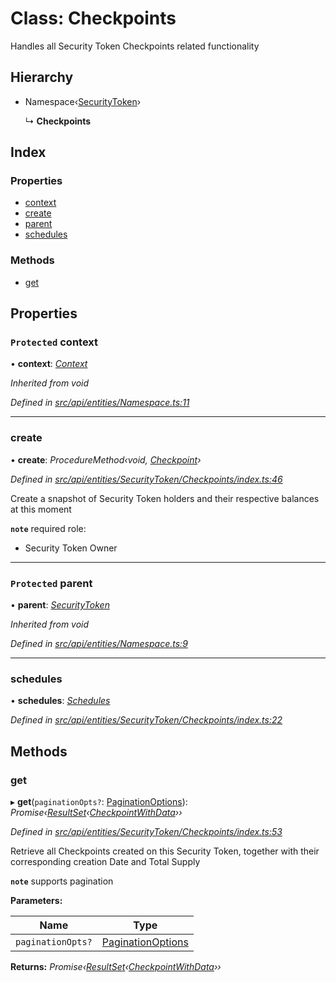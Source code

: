 # Class: Checkpoints

Handles all Security Token Checkpoints related functionality

## Hierarchy

* Namespace‹[SecurityToken](securitytoken.md)›

  ↳ **Checkpoints**

## Index

### Properties

* [context](checkpoints.md#protected-context)
* [create](checkpoints.md#create)
* [parent](checkpoints.md#protected-parent)
* [schedules](checkpoints.md#schedules)

### Methods

* [get](checkpoints.md#get)

## Properties

### `Protected` context

• **context**: *[Context](context.md)*

*Inherited from void*

*Defined in [src/api/entities/Namespace.ts:11](https://github.com/PolymathNetwork/polymesh-sdk/blob/524b0225/src/api/entities/Namespace.ts#L11)*

___

###  create

• **create**: *ProcedureMethod‹void, [Checkpoint](checkpoint.md)›*

*Defined in [src/api/entities/SecurityToken/Checkpoints/index.ts:46](https://github.com/PolymathNetwork/polymesh-sdk/blob/524b0225/src/api/entities/SecurityToken/Checkpoints/index.ts#L46)*

Create a snapshot of Security Token holders and their respective balances at this moment

**`note`** required role:
  - Security Token Owner

___

### `Protected` parent

• **parent**: *[SecurityToken](securitytoken.md)*

*Inherited from void*

*Defined in [src/api/entities/Namespace.ts:9](https://github.com/PolymathNetwork/polymesh-sdk/blob/524b0225/src/api/entities/Namespace.ts#L9)*

___

###  schedules

• **schedules**: *[Schedules](schedules.md)*

*Defined in [src/api/entities/SecurityToken/Checkpoints/index.ts:22](https://github.com/PolymathNetwork/polymesh-sdk/blob/524b0225/src/api/entities/SecurityToken/Checkpoints/index.ts#L22)*

## Methods

###  get

▸ **get**(`paginationOpts?`: [PaginationOptions](../interfaces/paginationoptions.md)): *Promise‹[ResultSet](../interfaces/resultset.md)‹[CheckpointWithData](../interfaces/checkpointwithdata.md)››*

*Defined in [src/api/entities/SecurityToken/Checkpoints/index.ts:53](https://github.com/PolymathNetwork/polymesh-sdk/blob/524b0225/src/api/entities/SecurityToken/Checkpoints/index.ts#L53)*

Retrieve all Checkpoints created on this Security Token, together with their corresponding creation Date and Total Supply

**`note`** supports pagination

**Parameters:**

Name | Type |
------ | ------ |
`paginationOpts?` | [PaginationOptions](../interfaces/paginationoptions.md) |

**Returns:** *Promise‹[ResultSet](../interfaces/resultset.md)‹[CheckpointWithData](../interfaces/checkpointwithdata.md)››*
